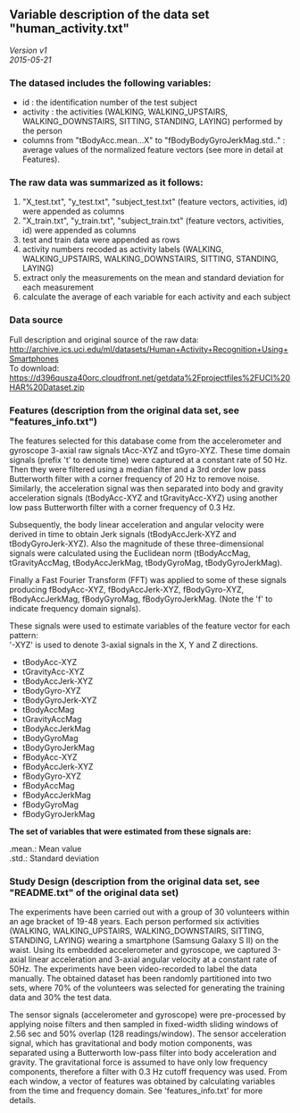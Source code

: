 
## Variable description of the data set "human_activity.txt"
_Version v1_  
_2015-05-21_


### The datased includes the following variables:

* id : the identification number of the test subject
* activity : the activities (WALKING, WALKING_UPSTAIRS, WALKING_DOWNSTAIRS, SITTING, STANDING, LAYING) performed by the person
* columns from "tBodyAcc.mean...X" to "fBodyBodyGyroJerkMag.std.." : average values of the normalized feature vectors (see more in detail at Features).


### The raw data was summarized as it follows:

1. "X_test.txt", "y_test.txt", "subject_test.txt"  (feature vectors, activities, id) were appended as columns
2. "X_train.txt", "y_train.txt", "subject_train.txt" (feature vectors, activities, id) were appended as columns
3. test and train data were appended as rows
4. activity numbers recoded as activity labels (WALKING, WALKING_UPSTAIRS, WALKING_DOWNSTAIRS, SITTING, STANDING, LAYING)
5. extract only the measurements on the mean and standard deviation for each measurement  
6. calculate the average of each variable for each activity and each subject

### Data source

Full description and original source of the raw data:  
http://archive.ics.uci.edu/ml/datasets/Human+Activity+Recognition+Using+Smartphones  
To download:  
https://d396qusza40orc.cloudfront.net/getdata%2Fprojectfiles%2FUCI%20HAR%20Dataset.zip

### Features (description from the original data set, see "features_info.txt")

The features selected for this database come from the accelerometer and gyroscope 3-axial raw signals tAcc-XYZ and tGyro-XYZ. These time domain signals (prefix 't' to denote time) were captured at a constant rate of 50 Hz. Then they were filtered using a median filter and a 3rd order low pass Butterworth filter with a corner frequency of 20 Hz to remove noise. Similarly, the acceleration signal was then separated into body and gravity acceleration signals (tBodyAcc-XYZ and tGravityAcc-XYZ) using another low pass Butterworth filter with a corner frequency of 0.3 Hz.   

Subsequently, the body linear acceleration and angular velocity were derived in time to obtain Jerk signals (tBodyAccJerk-XYZ and tBodyGyroJerk-XYZ). Also the magnitude of these three-dimensional signals were calculated using the Euclidean norm (tBodyAccMag, tGravityAccMag, tBodyAccJerkMag, tBodyGyroMag, tBodyGyroJerkMag).   

Finally a Fast Fourier Transform (FFT) was applied to some of these signals producing fBodyAcc-XYZ, fBodyAccJerk-XYZ, fBodyGyro-XYZ, fBodyAccJerkMag, fBodyGyroMag, fBodyGyroJerkMag. (Note the 'f' to indicate frequency domain signals).   

These signals were used to estimate variables of the feature vector for each pattern:  
'-XYZ' is used to denote 3-axial signals in the X, Y and Z directions.  

* tBodyAcc-XYZ
* tGravityAcc-XYZ
* tBodyAccJerk-XYZ
* tBodyGyro-XYZ
* tBodyGyroJerk-XYZ
* tBodyAccMag
* tGravityAccMag
* tBodyAccJerkMag
* tBodyGyroMag
* tBodyGyroJerkMag
* fBodyAcc-XYZ
* fBodyAccJerk-XYZ
* fBodyGyro-XYZ
* fBodyAccMag
* fBodyAccJerkMag
* fBodyGyroMag
* fBodyGyroJerkMag

__The set of variables that were estimated from these signals are:__ 

.mean.: Mean value  
.std.: Standard deviation



### Study Design (description from the original data set, see "README.txt" of the original data set)

The experiments have been carried out with a group of 30 volunteers within an age bracket of 19-48 years. Each person performed six activities (WALKING, WALKING_UPSTAIRS, WALKING_DOWNSTAIRS, SITTING, STANDING, LAYING) wearing a smartphone (Samsung Galaxy S II) on the waist. Using its embedded accelerometer and gyroscope, we captured 3-axial linear acceleration and 3-axial angular velocity at a constant rate of 50Hz. The experiments have been video-recorded to label the data manually. The obtained dataset has been randomly partitioned into two sets, where 70% of the volunteers was selected for generating the training data and 30% the test data.   

The sensor signals (accelerometer and gyroscope) were pre-processed by applying noise filters and then sampled in fixed-width sliding windows of 2.56 sec and 50% overlap (128 readings/window). The sensor acceleration signal, which has gravitational and body motion components, was separated using a Butterworth low-pass filter into body acceleration and gravity. The gravitational force is assumed to have only low frequency components, therefore a filter with 0.3 Hz cutoff frequency was used. From each window, a vector of features was obtained by calculating variables from the time and frequency domain. See 'features_info.txt' for more details.   


